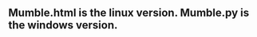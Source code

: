 Mumble.html is the linux version.
Mumble.py is the windows version.
---------------------------------

